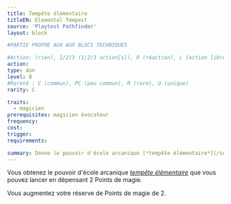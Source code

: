 ```yaml
---
title: Tempête élémentaire
titleEN: Elemental Tempest
source: 'Playtest Pathfinder'
layout: block

#PARTIE PROPRE AUX AUX BLOCS TECHNIQUES

#Action: (rien), 1/2/3 (1/2/3 action[s]), R (réaction), L (action libre)
action: 
type: don
level: 8
#Rareté : C (commun), PC (peu commun), R (rare), U (unique)
rarity: C

traits:
  - magicien
prerequisites: magicien évocateur
frequency: 
cost: 
trigger: 
requirements:

summary: Donne le pouvoir d'école arcanique [*tempête élémentaire*](/sorts/tempête-élémentaire.html)
---
```


Vous obtenez le pouvoir d'école arcanique [*tempête élémentaire*](/sorts/tempête-élémentaire.html) que vous pouvez lancer en dépensant 2 Points de magie.

Vous augmentez votre réserve de Points de magie de 2.
